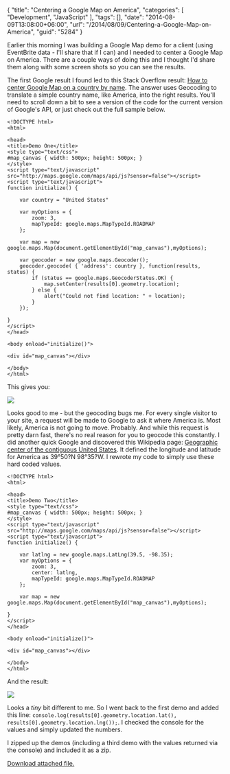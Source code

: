 {
	"title": "Centering a Google Map on America",
	"categories": [
		"Development",
		"JavaScript"
	],
	"tags": [],
	"date": "2014-08-09T13:08:00+06:00",
	"url": "/2014/08/09/Centering-a-Google-Map-on-America",
	"guid": "5284"
}

<p>
Earlier this morning I was building a Google Map demo for a client (using EventBrite data - I'll share that if I can) and I needed to center a Google Map on America. There are a couple ways of doing this and I thought I'd share them along with some screen shots so you can see the results.
</p>
<!--more-->
<p>
The first Google result I found led to this Stack Overflow result: <a href="http://stackoverflow.com/a/12220246/52160">How to center Google Map on a country by name</a>. The answer uses Geocoding to translate a simple country name,  like America, into the right results. You'll need to scroll down a bit to see a version of the code for the current version of Google's API, or just check out the full sample below.
</p>

<pre><code class="language-markup">&lt;!DOCTYPE html&gt;
&lt;html&gt;

&lt;head&gt;
&lt;title&gt;Demo One&lt;&#x2F;title&gt;
&lt;style type=&quot;text&#x2F;css&quot;&gt;
#map_canvas { width: 500px; height: 500px; }
&lt;&#x2F;style&gt;
&lt;script type=&quot;text&#x2F;javascript&quot; src=&quot;http:&#x2F;&#x2F;maps.google.com&#x2F;maps&#x2F;api&#x2F;js?sensor=false&quot;&gt;&lt;&#x2F;script&gt;
&lt;script type=&quot;text&#x2F;javascript&quot;&gt;
function initialize() {

	var country = &quot;United States&quot;

    var myOptions = {
        zoom: 3,
        mapTypeId: google.maps.MapTypeId.ROADMAP
    };
	
    var map = new google.maps.Map(document.getElementById(&quot;map_canvas&quot;),myOptions);

	var geocoder = new google.maps.Geocoder();
	geocoder.geocode( { &#x27;address&#x27;: country }, function(results, status) {
		if (status == google.maps.GeocoderStatus.OK) {
			map.setCenter(results[0].geometry.location);
		} else {
			alert(&quot;Could not find location: &quot; + location);
		}
	});

}
&lt;&#x2F;script&gt;
&lt;&#x2F;head&gt;

&lt;body onload=&quot;initialize()&quot;&gt;

&lt;div id=&quot;map_canvas&quot;&gt;&lt;&#x2F;div&gt;

&lt;&#x2F;body&gt;
&lt;&#x2F;html&gt;</code></pre>

<p>
This gives you:
</p>

<p>
<img src="http://www.raymondcamden.com/images/s13.jpg" />
</p>

<p>
Looks good to me - but the geocoding bugs me. For every single visitor to your site, a request will be made to Google to ask it where America is. Most likely, America is not going to move. Probably. And while this request is pretty darn fast, there's no real reason for you to geocode this constantly. I did another quick Google and discovered this Wikipedia page: <a href="http://en.wikipedia.org/wiki/Geographic_center_of_the_contiguous_United_States">Geographic center of the contiguous United States</a>. It defined the longitude and latitude for America as 39°50?N 98°35?W. I rewrote my code to simply use these hard coded values.
</p>

<pre><code class="language-markup">&lt;!DOCTYPE html&gt;
&lt;html&gt;

&lt;head&gt;
&lt;title&gt;Demo Two&lt;&#x2F;title&gt;
&lt;style type=&quot;text&#x2F;css&quot;&gt;
#map_canvas { width: 500px; height: 500px; }
&lt;&#x2F;style&gt;
&lt;script type=&quot;text&#x2F;javascript&quot; src=&quot;http:&#x2F;&#x2F;maps.google.com&#x2F;maps&#x2F;api&#x2F;js?sensor=false&quot;&gt;&lt;&#x2F;script&gt;
&lt;script type=&quot;text&#x2F;javascript&quot;&gt;
function initialize() {

    var latlng = new google.maps.LatLng(39.5, -98.35);
    var myOptions = {
        zoom: 3,
        center: latlng,
        mapTypeId: google.maps.MapTypeId.ROADMAP
    };

	var map = new google.maps.Map(document.getElementById(&quot;map_canvas&quot;),myOptions);

}
&lt;&#x2F;script&gt;
&lt;&#x2F;head&gt;

&lt;body onload=&quot;initialize()&quot;&gt;

&lt;div id=&quot;map_canvas&quot;&gt;&lt;&#x2F;div&gt;

&lt;&#x2F;body&gt;
&lt;&#x2F;html&gt;</code></pre>

<p>
And the result:
</p>

<p>
<img src="http://www.raymondcamden.com/images/s23.jpg" />
</p>

<p>
Looks a <i>tiny</i> bit different to me. So I went back to the first demo and added this line: <code>console.log(results[0].geometry.location.lat(), results[0].geometry.location.lng());</code>. I checked the console for the values and simply updated the numbers. 
</p>

<p>
I zipped up the demos (including a third demo with the values returned via the console) and included it as a zip.
</p><p><a href='enclosures/C%3A%5Chosts%5C2013%2Eraymondcamden%2Ecom%5Cenclosures%2Fgooglemapamerica%2Ezip'>Download attached file.</a></p>